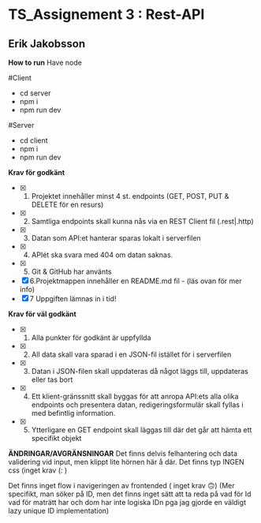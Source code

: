 # TS_Assignement 3 : Rest-API

## Erik Jakobsson

**How to run**
Have node

#Client

- cd server
- npm i
- npm run dev

#Server

- cd client
- npm i
- npm run dev

**Krav för godkänt**

- [x] 1. Projektet innehåller minst 4 st. endpoints (GET, POST, PUT & DELETE för en resurs)
- [x] 2. Samtliga endpoints skall kunna nås via en REST Client fil (.rest|.http)
- [x] 3. Datan som API:et hanterar sparas lokalt i serverfilen
- [x] 4. APIét ska svara med 404 om datan saknas.
- [x] 5. Git & GitHub har använts
- [x] 6.Projektmappen innehåller en README.md fil - (läs ovan för mer info)
- [x] 7 Uppgiften lämnas in i tid!

**Krav för väl godkänt**

- [x] 1. Alla punkter för godkänt är uppfyllda
- [x] 2. All data skall vara sparad i en JSON-fil istället för i serverfilen
- [x] 3. Datan i JSON-filen skall uppdateras då något läggs till, uppdateras eller tas bort
- [x] 4. Ett klient-gränssnitt skall byggas för att anropa API:ets alla olika endpoints och
     presentera datan, redigeringsformulär skall fyllas i med befintlig information.
- [x] 5. Ytterligare en GET endpoint skall läggas till där det går att hämta ett specifikt objekt

**ÄNDRINGAR/AVGRÄNSNINGAR**
Det finns delvis felhantering och data validering vid input, men klippt lite hörnen här å där.
Det finns typ INGEN css (inget krav (: )

Det finns inget flow i navigeringen av frontended ( inget krav 🙃)
(Mer specifikt, man söker på ID, men det finns inget sätt att ta reda på vad för Id vad för maträtt har och dom har inte logiska IDn pga jag gjorde en väldigt lazy unique ID implementation)
